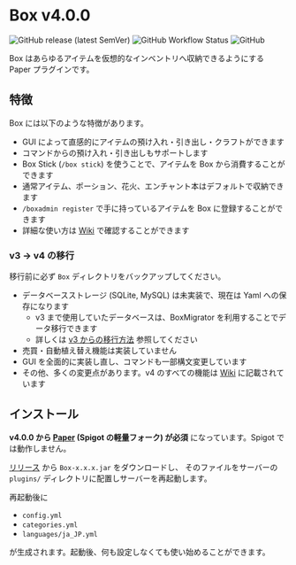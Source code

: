 # Box v4.0.0

![GitHub release (latest SemVer)](https://img.shields.io/github/v/release/okocraft/Box)
![GitHub Workflow Status](https://img.shields.io/github/workflow/status/okocraft/Box/Java%20CI)
![GitHub](https://img.shields.io/github/license/okocraft/Box)

Box はあらゆるアイテムを仮想的なインベントリへ収納できるようにする Paper プラグインです。

## 特徴

Box には以下のような特徴があります。

* GUI によって直感的にアイテムの預け入れ・引き出し・クラフトができます
* コマンドからの預け入れ・引き出しもサポートします
* Box Stick (`/box stick`) を使うことで、アイテムを Box から消費することができます
* 通常アイテム、ポーション、花火、エンチャント本はデフォルトで収納できます
* `/boxadmin register` で手に持っているアイテムを Box に登録することができます
* 詳細な使い方は [Wiki](https://github.com/okocraft/Box/wiki) で確認することができます

### v3 → v4 の移行

移行前に必ず `Box` ディレクトリをバックアップしてください。

- データベースストレージ (SQLite, MySQL) は未実装で、現在は Yaml への保存になります
  - v3 まで使用していたデータベースは、BoxMigrator を利用することでデータ移行できます
  - 詳しくは [v3 からの移行方法](https://github.com/okocraft/Box/wiki/migration-from-v3) 参照してください
- 売買・自動植え替え機能は実装していません
- GUI を全面的に実装し直し、コマンドも一部構文変更しています
- その他、多くの変更点があります。v4 のすべての機能は [Wiki](https://github.com/okocraft/Box/wiki) に記載されています

## インストール

**v4.0.0 から [Paper](https://papermc.io) (Spigot の軽量フォーク) が必須** になっています。Spigot では動作しません。

[リリース](https://github.com/okocraft/Box/releases) から `Box-x.x.x.jar` をダウンロードし、
そのファイルをサーバーの `plugins/` ディレクトリに配置しサーバーを再起動します。

再起動後に

* `config.yml`
* `categories.yml`
* `languages/ja_JP.yml`

が生成されます。起動後、何も設定しなくても使い始めることができます。
